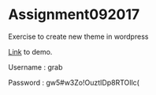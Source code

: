 # Assignment092017
Exercise to create new theme in wordpress

[Link](http://54.157.89.57) to demo.

Username : grab

Password : gw5#w3Zo!OuztIDp8RTOIlc(
